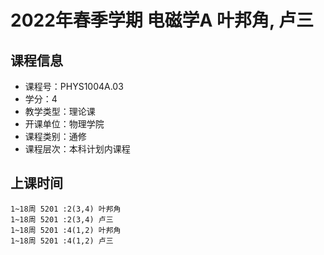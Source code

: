 # 2022年春季学期 电磁学A 叶邦角, 卢三






## 课程信息

- 课程号：PHYS1004A.03
- 学分：4
- 教学类型：理论课
- 开课单位：物理学院
- 课程类别：通修
- 课程层次：本科计划内课程

## 上课时间

```
1~18周 5201 :2(3,4) 叶邦角
1~18周 5201 :2(3,4) 卢三
1~18周 5201 :4(1,2) 叶邦角
1~18周 5201 :4(1,2) 卢三
```

